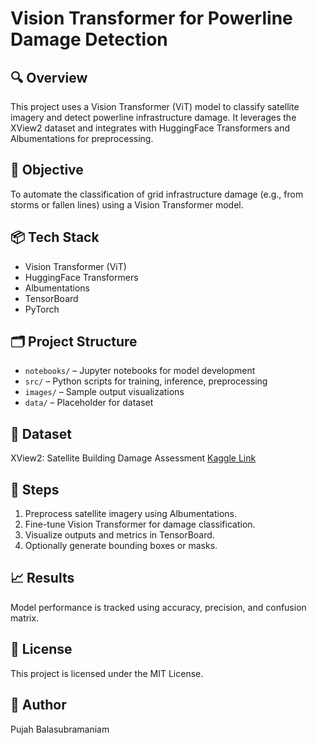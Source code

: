 # Vision Transformer for Powerline Damage Detection

## 🔍 Overview
This project uses a Vision Transformer (ViT) model to classify satellite imagery and detect powerline infrastructure damage. It leverages the XView2 dataset and integrates with HuggingFace Transformers and Albumentations for preprocessing.

## 🧠 Objective
To automate the classification of grid infrastructure damage (e.g., from storms or fallen lines) using a Vision Transformer model.

## 📦 Tech Stack
- Vision Transformer (ViT)
- HuggingFace Transformers
- Albumentations
- TensorBoard
- PyTorch

## 🗂️ Project Structure
- `notebooks/` – Jupyter notebooks for model development
- `src/` – Python scripts for training, inference, preprocessing
- `images/` – Sample output visualizations
- `data/` – Placeholder for dataset

## 📝 Dataset
XView2: Satellite Building Damage Assessment
[Kaggle Link](https://www.kaggle.com/competitions/xview2-building-damage-assessment)

## 🚀 Steps
1. Preprocess satellite imagery using Albumentations.
2. Fine-tune Vision Transformer for damage classification.
3. Visualize outputs and metrics in TensorBoard.
4. Optionally generate bounding boxes or masks.

## 📈 Results
Model performance is tracked using accuracy, precision, and confusion matrix.

## 📜 License
This project is licensed under the MIT License.

## 👤 Author
Pujah Balasubramaniam
